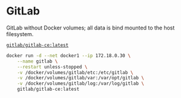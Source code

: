 # GitLab

GitLab without Docker volumes; all data is bind mounted to the host filesystem.

[`gitlab/gitlab-ce:latest`](https://hub.docker.com/r/gitlab/gitlab-ce)

```sh
docker run -d --net docker1 --ip 172.18.0.30 \
    --name gitlab \
    --restart unless-stopped \
    -v /docker/volumes/gitlab/etc:/etc/gitlab \
    -v /docker/volumes/gitlab/var:/var/opt/gitlab \
    -v /docker/volumes/gitlab/log:/var/log/gitlab \
    gitlab/gitlab-ce:latest
```
